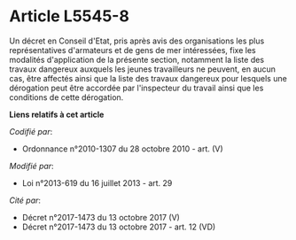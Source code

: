 # Article L5545-8

Un décret en Conseil d'Etat, pris après avis des organisations les plus représentatives d'armateurs et de gens de mer
intéressées, fixe les modalités d'application de la présente section, notamment la liste des travaux dangereux auxquels les
jeunes travailleurs ne peuvent, en aucun cas, être affectés ainsi que la liste des travaux dangereux pour lesquels une
dérogation peut être accordée par l'inspecteur du travail ainsi que les conditions de cette dérogation.

**Liens relatifs à cet article**

_Codifié par_:

  - Ordonnance n°2010-1307 du 28 octobre 2010 - art. (V)

_Modifié par_:

  - Loi n°2013-619 du 16 juillet 2013 - art. 29

_Cité par_:

  - Décret n°2017-1473 du 13 octobre 2017 (V)
  - Décret n°2017-1473 du 13 octobre 2017 - art. 12 (VD)
